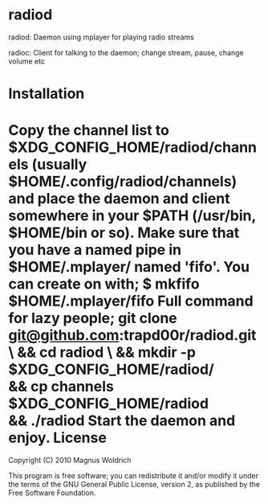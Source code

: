 radiod
===========
radiod: Daemon using mplayer for playing radio streams

radioc: Client for talking to the daemon; change stream, pause, 
change volume etc

Installation
============
Copy the channel list to $XDG_CONFIG_HOME/radiod/channels 
(usually $HOME/.config/radiod/channels) and place the daemon and client
somewhere in your $PATH (/usr/bin, $HOME/bin or so). 
Make sure that you have a named pipe in $HOME/.mplayer/ named 'fifo'.
You can create on with;
    $ mkfifo $HOME/.mplayer/fifo
Full command for lazy people;
    git clone git@github.com:trapd00r/radiod.git \ 
    && cd radiod \ 
    && mkdir -p $XDG_CONFIG_HOME/radiod/ \
    && cp channels $XDG_CONFIG_HOME/radiod \
    && ./radiod
Start the daemon and enjoy.
License
=======
Copyright (C) 2010 Magnus Woldrich

This program is free software; you can redistribute it and/or modify it under
the terms of the GNU General Public License, version 2, as published by the
Free Software Foundation.
